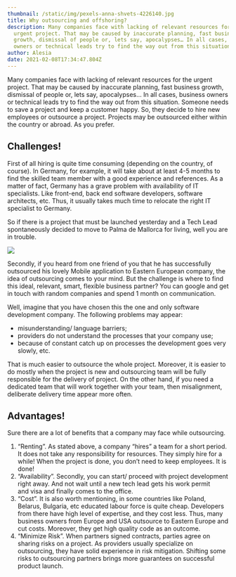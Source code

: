```yaml
---
thumbnail: /static/img/pexels-anna-shvets-4226140.jpg
title: Why outsourcing and offshoring?
description: Many companies face with lacking of relevant resources for the
  urgent project. That may be caused by inaccurate planning, fast business
  growth, dismissal of people or, lets say, apocalypses… In all cases, business
  owners or technical leads try to find the way out from this situation.
author: Alesia
date: 2021-02-08T17:34:47.804Z
---
```

Many companies face with lacking of relevant resources for the urgent project. That may be caused by inaccurate planning, fast business growth, dismissal of people or, lets say, apocalypses… In all cases, business owners or technical leads try to find the way out from this situation. Someone needs to save a project and keep a customer happy. So, they decide to hire new employees or outsource a project. Projects may be outsourced either within the country or abroad. As you prefer.

## Challenges!

First of all hiring is quite time consuming (depending on the country, of course). In Germany, for example, it will take about at least 4-5 months to find the skilled team member with a good experience and references. As a matter of fact, Germany has a grave problem with availability of IT specialists. Like front-end, back end software developers, software architects, etc. Thus, it usually takes much time to relocate the right IT specialist to Germany.

So if there is a project that must be launched yesterday and a Tech Lead spontaneously decided to move to Palma de Mallorca for living, well you are in trouble.

![](https://media-exp1.licdn.com/dms/image/C4D12AQEQlE5MjcH9Yw/article-inline_image-shrink_1000_1488/0/1520273333493?e=1618444800&v=beta&t=20dt7x8YS58ACr0NNr5WZ8SWbxEt_JF4ZyeqIbRr0nA)

Secondly, if you heard from one friend of you that he has successfully outsourced his lovely Mobile application to Eastern European company, the idea of outsourcing comes to your mind. But the challenge is where to find this ideal, relevant, smart, flexible business partner? You can google and get in touch with random companies and spend 1 month on communication.

Well, imagine that you have chosen this the one and only software development company. The following problems may appear:

* misunderstanding/ language barriers;
* providers do not understand the processes that your company use;
* because of constant catch up on processes the development goes very slowly, etc.

That is much easier to outsource the whole project. Moreover, it is easier to do mostly when the project is new and outsourcing team will be fully responsible for the delivery of project. On the other hand, if you need a dedicated team that will work together with your team, then misalignment, deliberate delivery time appear more often.

## Advantages!

Sure there are a lot of benefits that a company may face while outsourcing.

1. “Renting”. As stated above, a company “hires” a team for a short period. It does not take any responsibility for resources. They simply hire for a while! When the project is done, you don’t need to keep employees. It is done!
2. “Availability”. Secondly, you can start/ proceed with project development right away. And not wait until a new tech lead gets his work permit and visa and finally comes to the office.
3. “Cost”. It is also worth mentioning, in some countries like Poland, Belarus, Bulgaria, etc educated labour force is quite cheap. Developers from there have high level of expertise, and they cost less. Thus, many business owners from Europe and USA outsource to Eastern Europe and cut costs. Moreover, they get high quality code as an outcome.
4. “Minimize Risk”. When partners signed contracts, parties agree on sharing risks on a project. As providers usually specialize on outsourcing, they have solid experience in risk mitigation. Shifting some risks to outsourcing partners brings more guarantees on successful product launch.